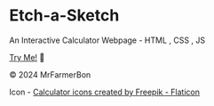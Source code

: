 # Etch-a-Sketch
An Interactive Calculator Webpage - HTML , CSS , JS

[Try Me!](https://mrfarmerbon.github.io/Calculator/) 📱

© 2024 MrFarmerBon

Icon - <a href="https://www.flaticon.com/free-icons/calculator" title="calculator icons">Calculator icons created by Freepik - Flaticon</a>
